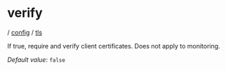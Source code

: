 # verify

/ [config](/ref/config/index.md) / [tls](/ref/config/config/tls/index.md)

If true, require and verify client certificates. Does not apply to monitoring.

_Default value_: `false`

